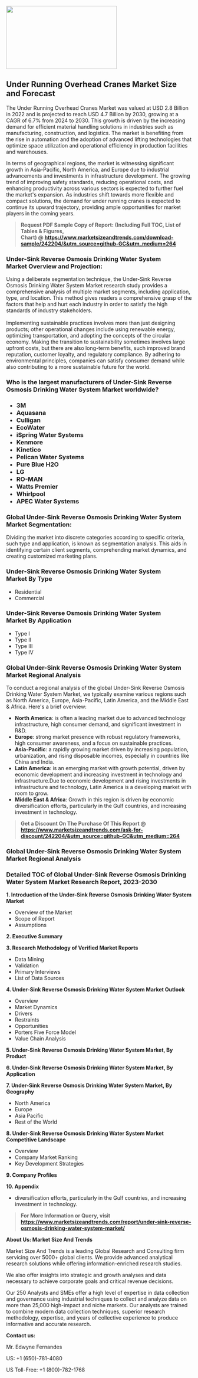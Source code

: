 <p><img class="alignnone size-medium wp-image-20088" src="https://ffe5etoiles.com/wp-content/uploads/2024/12/MST1-300x171.png" alt="" width="300" height="171" /></p><h2>Under Running Overhead Cranes Market Size and Forecast</h2><p>The Under Running Overhead Cranes Market was valued at USD 2.8 Billion in 2022 and is projected to reach USD 4.7 Billion by 2030, growing at a CAGR of 6.7% from 2024 to 2030. This growth is driven by the increasing demand for efficient material handling solutions in industries such as manufacturing, construction, and logistics. The market is benefiting from the rise in automation and the adoption of advanced lifting technologies that optimize space utilization and operational efficiency in production facilities and warehouses.</p><p>In terms of geographical regions, the market is witnessing significant growth in Asia-Pacific, North America, and Europe due to industrial advancements and investments in infrastructure development. The growing trend of improving safety standards, reducing operational costs, and enhancing productivity across various sectors is expected to further fuel the market's expansion. As industries shift towards more flexible and compact solutions, the demand for under running cranes is expected to continue its upward trajectory, providing ample opportunities for market players in the coming years.</p></p><blockquote id="" class=""><strong>Request PDF Sample Copy of Report: (Including Full TOC, List of Tables &amp; Figures, Chart)&nbsp;@&nbsp;<strong><a href="https://www.marketsizeandtrends.com/download-sample/242204/&utm_source=github-GC&utm_medium=264" target="_blank">https://www.marketsizeandtrends.com/download-sample/242204/&utm_source=github-GC&utm_medium=264</a></strong></strong></blockquote><h3 id="" class="">Under-Sink Reverse Osmosis Drinking Water System Market&nbsp;Overview and Projection:</h3><p id="" class="">Using a deliberate segmentation technique, the Under-Sink Reverse Osmosis Drinking Water System Market research study provides a comprehensive analysis of multiple market segments, including application, type, and location. This method gives readers a comprehensive grasp of the factors that help and hurt each industry in order to satisfy the high standards of industry stakeholders. <br /> <br />Implementing sustainable practices involves more than just designing products; other operational changes include using renewable energy, optimizing transportation, and adopting the concepts of the circular economy. Making the transition to sustainability sometimes involves large upfront costs, but there are also long-term benefits, such improved brand reputation, customer loyalty, and regulatory compliance. By adhering to environmental principles, companies can satisfy consumer demand while also contributing to a more sustainable future for the world.</p><h3 id="" class="">Who is the largest manufacturers of&nbsp;Under-Sink Reverse Osmosis Drinking Water System Market worldwide?</h3><h3 class=""><p><ul><li>3M </li><li> Aquasana </li><li> Culligan </li><li> EcoWater </li><li> iSpring Water Systems </li><li> Kenmore </li><li> Kinetico </li><li> Pelican Water Systems </li><li> Pure Blue H2O </li><li> LG </li><li> RO-MAN </li><li> Watts Premier </li><li> Whirlpool </li><li> APEC Water Systems</li></ul></p></h3><h3 id="" class="">Global&nbsp;Under-Sink Reverse Osmosis Drinking Water System Market Segmentation:</h3><p id="" class="">Dividing the market into discrete categories according to specific criteria, such type and application, is known as segmentation analysis. This aids in identifying certain client segments, comprehending market dynamics, and creating customized marketing plans.</p><h3 id="" class="">Under-Sink Reverse Osmosis Drinking Water System Market&nbsp;By Type</h3><p><p><ul><li>Residential</li><li> Commercial</p></li></ul></p></p><h3 id="" class="">Under-Sink Reverse Osmosis Drinking Water System Market&nbsp;By Application</h3><p class=""><p><ul><li>Type I</li><li> Type II</li><li> Type III</li><li> Type IV</li></ul></p></p><h3 id="" class="">Global Under-Sink Reverse Osmosis Drinking Water System Market Regional Analysis</h3><p id="" class="">To conduct a regional analysis of the global Under-Sink Reverse Osmosis Drinking Water System Market, we typically examine various regions such as North America, Europe, Asia-Pacific, Latin America, and the Middle East &amp; Africa. Here's a brief overview:</p><ul><li><strong>North America</strong>: is often a leading market due to advanced technology infrastructure, high consumer demand, and significant investment in R&amp;D.</li><li><strong>Europe</strong>: strong market presence with robust regulatory frameworks, high consumer awareness, and a focus on sustainable practices.</li><li><strong>Asia-Pacific</strong>: a rapidly growing market driven by increasing population, urbanization, and rising disposable incomes, especially in countries like China and India.</li><li><strong>Latin America</strong>: is an emerging market with growth potential, driven by economic development and increasing investment in technology and infrastructure.Due to economic development and rising investments in infrastructure and technology, Latin America is a developing market with room to grow.</li><li><strong>Middle East &amp; Africa</strong>: Growth in this region is driven by economic diversification efforts, particularly in the Gulf countries, and increasing investment in technology.</li></ul><blockquote id="" class=""><strong>Get a Discount On The Purchase Of This Report @ <strong><a href="https://www.marketsizeandtrends.com/ask-for-discount/242204/&utm_source=github-GC&utm_medium=264" target="_blank">https://www.marketsizeandtrends.com/ask-for-discount/242204/&utm_source=github-GC&utm_medium=264</a></strong></strong></blockquote><h3 id="" class="">Global Under-Sink Reverse Osmosis Drinking Water System Market Regional Analysis</h3><h3 id="" class="">Detailed TOC of Global Under-Sink Reverse Osmosis Drinking Water System Market Research Report, 2023-2030</h3><p id="" class=""><strong>1. Introduction of the Under-Sink Reverse Osmosis Drinking Water System Market</strong></p><ul><li>Overview of the Market</li><li>Scope of Report</li><li>Assumptions</li></ul><p id="" class=""><strong>2. Executive Summary</strong></p><p id="" class=""><strong>3. Research Methodology of Verified Market Reports</strong></p><ul><li>Data Mining</li><li>Validation</li><li>Primary Interviews</li><li>List of Data Sources</li></ul><p id="" class=""><strong>4. Under-Sink Reverse Osmosis Drinking Water System Market Outlook</strong></p><ul><li>Overview</li><li>Market Dynamics</li><li>Drivers</li><li>Restraints</li><li>Opportunities</li><li>Porters Five Force Model</li><li>Value Chain Analysis</li></ul><p id="" class=""><strong>5. Under-Sink Reverse Osmosis Drinking Water System Market, By Product</strong></p><p id="" class=""><strong>6. Under-Sink Reverse Osmosis Drinking Water System Market, By Application</strong></p><p id="" class=""><strong>7. Under-Sink Reverse Osmosis Drinking Water System Market, By Geography</strong></p><ul><li>North America</li><li>Europe</li><li>Asia Pacific</li><li>Rest of the World</li></ul><p id="" class=""><strong>8. Under-Sink Reverse Osmosis Drinking Water System Market Competitive Landscape</strong></p><ul><li>Overview</li><li>Company Market Ranking</li><li>Key Development Strategies</li></ul><p id="" class=""><strong>9. Company Profiles</strong></p><p id="" class=""><strong>10. Appendix</strong></p><ul><li>diversification efforts, particularly in the Gulf countries, and increasing investment in technology.</li></ul><blockquote id="" class=""><strong>For More Information or Query, visit <strong><strong><a href="https://www.marketsizeandtrends.com/report/under-sink-reverse-osmosis-drinking-water-system-market/" target="_blank">https://www.marketsizeandtrends.com/report/under-sink-reverse-osmosis-drinking-water-system-market/</a></strong></strong></strong></blockquote><p id="" class=""><strong>About Us: Market Size And Trends</strong></p><p id="" class="">Market Size And Trends is a leading Global Research and Consulting firm servicing over 5000+ global clients. We provide advanced analytical research solutions while offering information-enriched research studies.</p><p id="" class="">We also offer insights into strategic and growth analyses and data necessary to achieve corporate goals and critical revenue decisions.</p><p id="" class="">Our 250 Analysts and SMEs offer a high level of expertise in data collection and governance using industrial techniques to collect and analyze data on more than 25,000 high-impact and niche markets. Our analysts are trained to combine modern data collection techniques, superior research methodology, expertise, and years of collective experience to produce informative and accurate research.</p><p id="" class=""><strong>Contact us:</strong></p><p id="" class="">Mr. Edwyne Fernandes</p><p id="" class="">US: +1 (650)-781-4080</p><p id="" class="">US Toll-Free: +1 (800)-782-1768</p>
